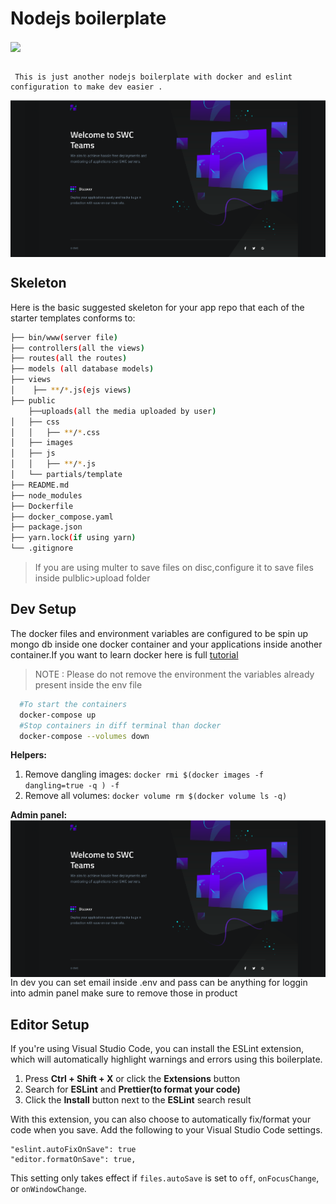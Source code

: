 # Nodejs boilerplate

<img src="https://encrypted-tbn0.gstatic.com/images?q=tbn:ANd9GcRGkStn_FengP4Z2_GySuRaKOvCdE1PWWaK0A&usqp=CAU" align="center">
<br/>
<br/>
    
     This is just another nodejs boilerplate with docker and eslint configuration to make dev easier .
<img align="center" src="./public/images/landing.png"/>
    
## Skeleton

Here is the basic suggested skeleton for your app repo that each of the starter templates conforms to:

```bash
├── bin/www(server file)
├── controllers(all the views)
├── routes(all the routes)
├── models (all database models)
├── views
│    ├── **/*.js(ejs views)
├── public
    ├──uploads(all the media uploaded by user)
│   ├── css
│   │   ├── **/*.css
│   ├── images
│   ├── js
│   │   ├── **/*.js
│   └── partials/template
├── README.md
├── node_modules
├── Dockerfile
├── docker_compose.yaml
├── package.json
├── yarn.lock(if using yarn)
└── .gitignore
```

> If you are using multer to save files on disc,configure it to save files inside pulblic>upload folder

## Dev Setup

The docker files and environment variables are configured to be spin up mongo db inside one docker container and your applications inside another container.If you want to learn docker here is full [tutorial]()

> NOTE : Please do not remove the environment the variables already present inside the env file

```bash
  #To start the containers
  docker-compose up
  #Stop containers in diff terminal than docker
  docker-compose --volumes down
```

**Helpers:**
1. Remove dangling images: `docker rmi $(docker images -f dangling=true -q ) -f`
2. Remove all volumes: `docker volume rm $(docker volume ls -q)`




**Admin panel:**
<img align="center" src="./public/images/landing.png"/>
In dev you can set email inside .env and pass can be anything for loggin into admin panel make sure to remove those in product


## Editor Setup

If you're using Visual Studio Code, you can install the ESLint extension, which
will automatically highlight warnings and errors using this boilerplate.

1. Press **Ctrl + Shift + X** or click the **Extensions** button
2. Search for **ESLint** and **Prettier(to format your code)**
3. Click the **Install** button next to the **ESLint** search result

With this extension, you can also choose to automatically fix/format your code
when you save. Add the following to your Visual Studio Code settings.

```
"eslint.autoFixOnSave": true
"editor.formatOnSave": true,
```

This setting only takes effect if `files.autoSave` is set to `off`,
`onFocusChange`, or `onWindowChange`.
